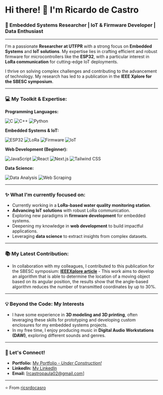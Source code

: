 # Hi there! 👋 I'm Ricardo de Castro

### 🚀 Embedded Systems Researcher | IoT & Firmware Developer | Data Enthusiast

---

I'm a passionate **Researcher at UTFPR** with a strong focus on **Embedded Systems** and **IoT solutions**. My expertise lies in crafting efficient and robust firmware for microcontrollers like the **ESP32**, with a particular interest in **LoRa communication** for cutting-edge IoT deployments.

I thrive on solving complex challenges and contributing to the advancement of technology. My research has led to a publication in the **IEEE Xplore for the SBESC symposium**.

---

### 💻 My Toolkit & Expertise:

**Programming Languages:**
<p>
  <img src="https://img.shields.io/badge/C-00599C?style=for-the-badge&logo=c&logoColor=white" alt="C" />
  <img src="https://img.shields.io/badge/C%2B%2B-00599C?style=for-the-badge&logo=c%2B%2B&logoColor=white" alt="C++" />
  <img src="https://img.shields.io/badge/Python-3776AB?style=for-the-badge&logo=python&logoColor=white" alt="Python" />
</p>

**Embedded Systems & IoT:**
<p>
  <img src="https://img.shields.io/badge/ESP32-E7352C?style=for-the-badge&logo=espressif&logoColor=white" alt="ESP32" />
  <img src="https://img.shields.io/badge/LoRa-462E69?style=for-the-badge&logo=lora&logoColor=white" alt="LoRa" />
  <img src="https://img.shields.io/badge/Firmware-000000?style=for-the-badge&logo=firmware&logoColor=white" alt="Firmware" />
  <img src="https://img.shields.io/badge/IoT-007ACC?style=for-the-badge&logo=internet-of-things&logoColor=white" alt="IoT" />
</p>

**Web Development (Beginner):**
<p>
  <img src="https://img.shields.io/badge/JavaScript-F7DF1E?style=for-the-badge&logo=javascript&logoColor=black" alt="JavaScript" />
  <img src="https://img.shields.io/badge/React-61DAFB?style=for-the-badge&logo=react&logoColor=black" alt="React" />
  <img src="https://img.shields.io/badge/Next.js-000000?style=for-the-badge&logo=next.js&logoColor=white" alt="Next.js" />
  <img src="https://img.shields.io/badge/Tailwind_CSS-38B2AC?style=for-the-badge&logo=tailwind-css&logoColor=white" alt="Tailwind CSS" />
</p>

**Data Science:**
<p>
  <img src="https://img.shields.io/badge/Data%20Analysis-4A90E2?style=for-the-badge&logo=databricks&logoColor=white" alt="Data Analysis" />
  <img src="https://img.shields.io/badge/Web%20Scraping-336699?style=for-the-badge&logo=scrapy&logoColor=white" alt="Web Scraping" />
</p>

---

### ✨ What I'm currently focused on:
* Currently working in a **LoRa-based water quality monitoring station**.
* **Advancing IoT solutions** with robust LoRa communication.
* Exploring new paradigms in **firmware development** for embedded systems.
* Deepening my knowledge in **web development** to build impactful applications.
* Leveraging **data science** to extract insights from complex datasets.

---

### 📚 My Latest Contribution:

* In collaboration with my colleagues, I contributed to this publication for the SBESC symposium: **[IEEEXplore article](https://ieeexplore.ieee.org/document/10771930)** - This work aims to develop an algorithm that is able to determine the location of a moving object based on its angular position, the results show that the angle-based algorithm reduces the number of transmitted coordinates by up to 30%.

---

### 💡 Beyond the Code: My Interests

* I have some experience in **3D modeling and 3D printing**, often leveraging these skills for prototyping and developing custom enclosures for my embedded systems projects.
* In my free time, I enjoy producing music in **Digital Audio Workstations (DAW)**, exploring different sounds and genres.

---

### 🤝 Let's Connect!

* **Portfolio:** [My Portfolio - *Under Construction!*](https://portfolio-ricardocastro.vercel.app/)
* **LinkedIn:** [My LinkedIn](https://www.linkedin.com/in/ricardo-de-castro-paula-527338210/)
* **Email:** [rcastropaula02@gmail.com]

---

⭐️ From [ricsrdocasro](https://github.com/ricsrdocasro)
